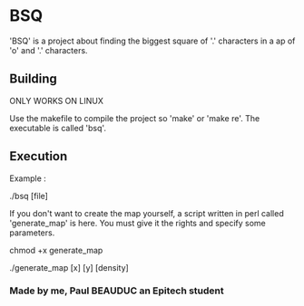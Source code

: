 # BSQ

'BSQ' is a project about finding the biggest square of '.' characters in a ap of 'o' and '.' characters.

## Building

ONLY WORKS ON LINUX

Use the makefile to compile the project so 'make' or 'make re'. The executable is called 'bsq'.

## Execution

Example : 

./bsq [file]

If you don't want to create the map yourself, a script written in perl called 'generate_map' is here.
You must give it the rights and specify some parameters.

chmod +x generate_map

./generate_map [x] [y] [density]

### Made by me, Paul BEAUDUC an Epitech student
